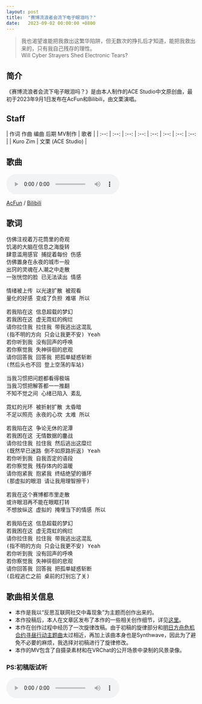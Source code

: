 ```yaml
---
layout: post
title:  "赛博流浪者会流下电子眼泪吗？"
date:   2023-09-02 00:00:00 +0800
---
```


> 我也渴望谁能把我救出这繁华陷阱，但无数次的挣扎后才知道，能把我救出来的，只有我自己残存的理性。<br>Will Cyber Strayers Shed Electronic Tears?

## 简介

《赛博流浪者会流下电子眼泪吗？》是由本人制作的ACE Studio中文原创曲，最初于2023年9月1日发布在AcFun和Bilibili，由文栗演唱。

## Staff

| 作词 作曲 编曲 后期 MV制作 | 歌者 |
| :--: | :--: | :--: | :--: | :--: | :--: | :--: | :--: | 
| Kuro Zim | 文栗 (ACE Studio) |

## 歌曲

<audio controls>
	<source src="/assets/audio/song21.mp3" type="audio/mp3">
</audio>

[AcFun](https://www.acfun.cn/v/ac42229123) / [Bilibili](https://www.bilibili.com/video/BV18w411S75W/)

## 歌词

<pre>
仿佛注视着万花筒里的奇观
饥渴的大脑在信息之海旋转
肆意滥用感官 捕捉着每份 伤感
仿佛置身在永夜的城市一般
出窍的灵魂在人潮之中走散
一张恍惚的脸 已无法读出 情感 

情绪被上传 以光速扩散 被观看
量化的好感 变成了负担 难堪 所以

若我陷在这 信息超载的梦幻
若我困在这 虚无霓虹的绚烂
请你拉住我 拉住我 带我逃出这混乱
(指不明的方向 只会让我更不安) Yeah
若你听到我 没有回声的呼唤
若你察觉我 失神徘徊的悲观
请你回答我 回答我 把孤单疑惑斩断
(然后头也不回 登上空荡的车站)

当我习惯把问题都看得极端
当我习惯把解答都一一推翻
不知不觉之间 心绪已陷入 紊乱

霓虹的光环 被折射扩散 太昏暗
不足以照亮 永夜的心坎 太难 所以

若我陷在这 争论无休的泥潭
若我困在这 无情数据的鏖战
请你拉住我 拉住我 然后逃出这糜烂
(既然早已迷路 倒不如原路折返) Yeah
若你听到我 自我否定的语段
若你察觉我 残存体内的温暖
请你抱紧我 抱紧我 终结绝望的循环
(那虚拟的眼泪 请让我用理智擦干)

若我在这个赛博都市里走散
或许眼泪再不能在眼眶打转
不想放纵这 虚拟的 掩埋当下的情感 所以 

若我陷在这 信息超载的梦幻
若我困在这 虚无霓虹的绚烂
请你拉住我 拉住我 带我逃出这混乱
(指不明的方向 只会让我更不安) Yeah
若你听到我 没有回声的呼唤
若你察觉我 失神徘徊的悲观
请你回答我 回答我 把孤单疑惑斩断
(启程逃亡之前 桌前的灯别忘了关)
</pre>

## 歌曲相关信息

* 本作是我以“反思互联网社交中毒现象”为主题而创作出来的。
* 本作投稿后，本人在文章区发布了本作的一些相关创作细节，详见[这里](https://www.acfun.cn/a/ac42188194)。
* 本作在创作过程中经历了一次旋律改稿。由于初稿的旋律部分和[明日方舟危机合约寻昼行动主题曲](https://music.163.com/#/song?id=1922637266)太过相近，再加上该曲本身也是Synthwave，因此为了避免不必要的麻烦，我选择对初稿进行了旋律修改。
* 本作的MV包含了自摄录素材和在VRChat的公开场景中录制的风景录像。

### PS:初稿版试听

<audio controls>
	<source src="/assets/audio/song21proto.mp3" type="audio/mp3">
</audio>
